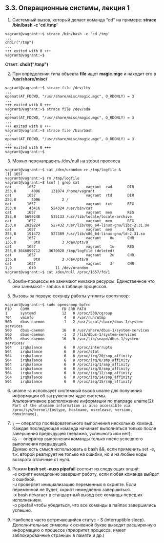 ## 3.3. Операционные системы, лекция 1

1. Системный вызов, который делает команда “cd” на примере: 
**strace /bin/bash -c 'cd /tmp'** <br>

````
vagrant@vagrant:~$ strace /bin/bash -c 'cd /tmp'   
...  
chdir("/tmp")  
...  
+++ exited with 0 +++  
vagrant@vagrant:~$
```` 

Ответ:  **chdir("/tmp")**

2. При определении типа объекта **file** ищет **magic.mgc** и находит его  в **/usr/share/misc/**
```
vagrant@vagrant:~$ strace file /dev/tty  
...  
openat(AT_FDCWD, "/usr/share/misc/magic.mgc", O_RDONLY) = 3  
...  
+++ exited with 0 +++  
vagrant@vagrant:~$ strace file /dev/sda  
...  
openat(AT_FDCWD, "/usr/share/misc/magic.mgc", O_RDONLY) = 3  
...  
+++ exited with 0 +++  
vagrant@vagrant:~$ strace file /bin/bash  
...  
openat(AT_FDCWD, "/usr/share/misc/magic.mgc", O_RDONLY) = 3  
...  
+++ exited with 0 +++  
vagrant@vagrant:~$
```
3. Можно перенаправить /dev/null на stdout просесса  
```
vagrant@vagrant:~$ cat /dev/urandom >> /tmp/logfile &
[1] 1657
vagrant@vagrant:~$ rm /tmp/logfile
vagrant@vagrant:~$ lsof | grep cat
cat       1657                       vagrant  cwd       DIR              253,0       4096     131074 /home/vagrant
cat       1657                       vagrant  rtd       DIR              253,0       4096          2 /
cat       1657                       vagrant  txt       REG              253,0      43416     524324 /usr/bin/cat
cat       1657                       vagrant  mem       REG              253,0    5699248     535133 /usr/lib/locale/locale-archive
cat       1657                       vagrant  mem       REG              253,0    2029224     527432 /usr/lib/x86_64-linux-gnu/libc-2.31.so
cat       1657                       vagrant  mem       REG              253,0     191472     527389 /usr/lib/x86_64-linux-gnu/ld-2.31.so
cat       1657                       vagrant    0u      CHR              136,0        0t0          3 /dev/pts/0
cat       1657                       vagrant    1w      REG              253,0 3046899712    3670028 /tmp/logfile (deleted)
cat       1657                       vagrant    2u      CHR              136,0        0t0          3 /dev/pts/0
cat       1657                       vagrant    3r      CHR                1,9        0t0         11 /dev/urandom
vagrant@vagrant:~$ cat /dev/null /proc/1657/fd/1  
```

4. Зомби-процессы не занимают никакие ресурсы. Единственное что они занимают - запись в таблице процессов.    
  

5. Вызовы за первую секунду работы утилиты opensnoop:  
```
vagrant@vagrant:~$ sudo opensnoop-bpfcc
PID    COMM               FD ERR PATH
1      systemd            12   0 /proc/538/cgroup
764    vminfo              4   0 /var/run/utmp
560    dbus-daemon        -1   2 /usr/local/share/dbus-1/system-services
560    dbus-daemon        16   0 /usr/share/dbus-1/system-services
560    dbus-daemon        -1   2 /lib/dbus-1/system-services
560    dbus-daemon        16   0 /var/lib/snapd/dbus-1/system-services/
564    irqbalance          6   0 /proc/interrupts
564    irqbalance          6   0 /proc/stat
564    irqbalance          6   0 /proc/irq/20/smp_affinity
564    irqbalance          6   0 /proc/irq/0/smp_affinity
564    irqbalance          6   0 /proc/irq/1/smp_affinity
564    irqbalance          6   0 /proc/irq/8/smp_affinity
564    irqbalance          6   0 /proc/irq/12/smp_affinity
564    irqbalance          6   0 /proc/irq/14/smp_affinity
564    irqbalance          6   0 /proc/irq/15/smp_affinity  
```  

6. uname -a использует системный вызов uname для получения информации об загруженном ядре системы.  
Альтернативное расположение информации по manpage uname(2):  
`Part of the utsname information is also accessible via /proc/sys/kernel/{ostype, hostname, osrelease, version, domainname}.`  


7. `;` — оператор последовательного выполнения нескольких команд. Каждая последующая команда начинает выполняться только после завершения предыдущей (неважно, успешного или нет);  
`&&` — оператор выполнения команды только после успешного выполнения предыдущей.  
Думаю есть смысл использовать в bash &&, если применить set -e, т.к. второй реагирует не только на ошибки, но и на любые коды возврата отличные от нуля.  


8. Режим **bash set -euxo pipefail** состоит из следующих опций:  
-e скрипт немедленно завершит работу, если любая команда выйдет с ошибкой.  
-u проверяет инициализацию переменных в скрипте. Если переменной не будет, скрипт немедленно завершиться.    
-x bash печатает в стандартный вывод все команды перед их исполнением.  
-o pipefail чтобы убедиться, что все команды в пайпах завершились успешно.  
  

9. Наиболее часто встречающийся статус - S (interruptible sleep).  
Дополнительные символы к основной букве выводят расширенную информацию о процессе (приоритет процесса, имеет заблокированные страницы в памяти и др.) 

